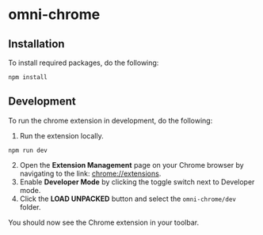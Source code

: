 # omni-chrome

## Installation

To install required packages, do the following:
```
npm install
```

## Development

To run the chrome extension in development, do the following:

1. Run the extension locally.
```
npm run dev
```
2. Open the **Extension Management** page on your Chrome browser by navigating to the link: [chrome://extensions](chrome://extensions).
3. Enable **Developer Mode** by clicking the toggle switch next to Developer mode.
4. Click the **LOAD UNPACKED** button and select the ```omni-chrome/dev``` folder.

You should now see the Chrome extension in your toolbar.
